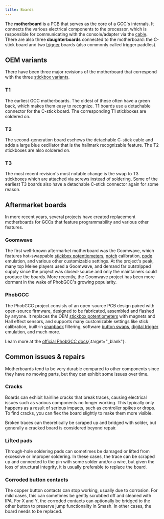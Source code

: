 ```yaml
---
title: Boards
---
```


The **motherboard** is a PCB that serves as the core of a GCC's internals. It connects the various electrical components to the processor, which is responsible for communicating with the console/adapter via the [cable](/compendium/cables). There are also three **daughterboards** connected to the motherboard: the C-stick board and two [trigger](/compendium/triggers) boards (also commonly called trigger paddles).

## OEM variants

There have been three major revisions of the motherboard that correspond with the three [stickbox variants](/compendium/sticks/stickboxes#variants).

### T1

The earliest GCC motherboards. The oldest of these often have a green back, which makes them easy to recognize. T1 boards use a detachable connector for the C-stick board. The corresponding T1 stickboxes are soldered on.

### T2

The second-generation board eschews the detachable C-stick cable and adds a large blue oscillator that is the hallmark recognizable feature. The T2 stickboxes are also soldered on.

### T3

The most recent revision's most notable change is the swap to T3 stickboxes which are attached via screws instead of soldering. Some of the earliest T3 boards also have a detachable C-stick connector again for some reason.

## Aftermarket boards

In more recent years, several projects have created replacement motherboards for GCCs that feature programmability and various other features.

### Goomwave

The first well-known aftermarket motherboard was the Goomwave, which features hot-swappable [stickbox potentiometers](/compendium/sticks/pots), [notch](/compendium/shells/mods/notches) calibration, [pode](/compendium/sticks/pots#pode) emulation, and various other customizable settings. At the project's peak, many top Melee players used a Goomwave, and demand far outstripped supply since the project was closed-source and only the maintainers could produce the boards. More recently, the Goomwave project has been more dormant in the wake of PhobGCC's growing popularity.

### PhobGCC

The PhobGCC project consists of an open-source PCB design paired with open-source firmware, designed to be fabricated, assembled and flashed by anyone. It replaces the OEM [stickbox potentiometers](/compendium/sticks/pots) with magnets and Hall effect sensors, and supports many customizable settings like stick calibration, built-in [snapback](/compendium/sticks/stickboxes#common-issues) filtering, software [button swaps](/compendium/boards/mods/button-swaps), [digital trigger](/compendium/triggers/mods/digital) emulation, and much more.

Learn more at the [official PhobGCC docs](https://github.com/PhobGCC/PhobGCC-doc){:target="\_blank"}.

## Common issues & repairs

Motherboards tend to be very durable compared to other components since they have no moving parts, but they can exhibit some issues over time.

### Cracks

Boards can exhibit hairline cracks that break traces, causing electrical issues such as various components no longer working. This typically only happens as a result of serious impacts, such as controller spikes or drops. To find cracks, you can flex the board slightly to make them more visible.

Broken traces can theoretically be scraped up and bridged with solder, but generally a cracked board is considered beyond repair.

### Lifted pads

Through-hole soldering pads can sometimes be damaged or lifted from excessive or improper soldering. In these cases, the trace can be scraped up and connected to the pin with some solder and/or a wire, but given the loss of structural integrity, it is usually preferable to replace the board.

### Corroded button contacts

The copper button contacts can stop working, usually due to corrosion. For mild cases, this can sometimes be gently scrubbed off and cleaned with IPA. For X and Y, the corroded contacts can optionally be bridged to the other button to preserve jump functionality in Smash. In other cases, the board needs to be replaced.
